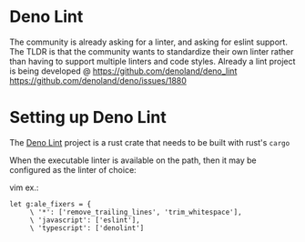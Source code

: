 # Deno Lint

The community is already asking for a linter, and asking for eslint support.
The TLDR is that the community wants to standardize their own linter rather
than having to support multiple linters and code styles. Already a lint project
is being developed @ https://github.com/denoland/deno_lint 
https://github.com/denoland/deno/issues/1880

# Setting up Deno Lint
The [Deno Lint](https://github.com/denoland/deno_lint) project is a rust crate that needs to be built with rust's `cargo`

When the executable linter is available on the path, then it may be configured as the linter of choice:

vim ex.: 
```
let g:ale_fixers = {
     \ '*': ['remove_trailing_lines', 'trim_whitespace'],
     \ 'javascript': ['eslint'],
     \ 'typescript': ['denolint']
```
